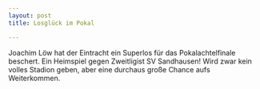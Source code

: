 ```yaml
---
layout: post
title: Losglück im Pokal

---
```


Joachim Löw hat der Eintracht ein Superlos für das Pokalachtelfinale beschert. Ein Heimspiel gegen Zweitligist SV Sandhausen! Wird zwar kein volles Stadion geben, aber eine durchaus große Chance aufs Weiterkommen.


